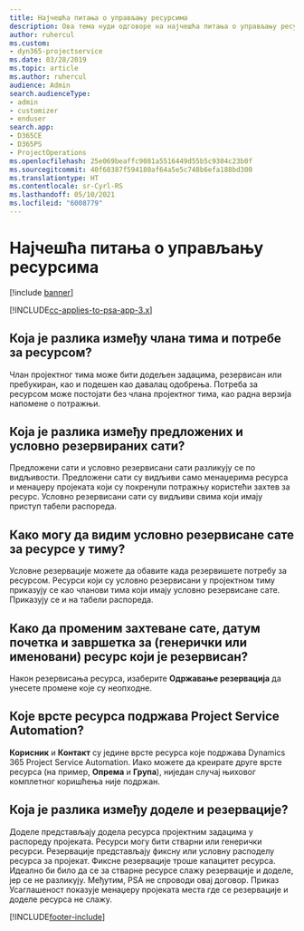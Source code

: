 ```yaml
---
title: Најчешћа питања о управљању ресурсима
description: Ова тема нуди одговоре на најчешћа питања о управљању ресурсима.
author: ruhercul
ms.custom:
- dyn365-projectservice
ms.date: 03/28/2019
ms.topic: article
ms.author: ruhercul
audience: Admin
search.audienceType:
- admin
- customizer
- enduser
search.app:
- D365CE
- D365PS
- ProjectOperations
ms.openlocfilehash: 25e069beaffc9081a5516449d55b5c9304c23b0f
ms.sourcegitcommit: 40f68387f594180af64a5e5c748b6efa188bd300
ms.translationtype: HT
ms.contentlocale: sr-Cyrl-RS
ms.lasthandoff: 05/10/2021
ms.locfileid: "6008779"
---
```

# <a name="resource-management-faq"></a>Најчешћа питања о управљању ресурсима

[!include [banner](../includes/psa-now-project-operations.md)]

[!INCLUDE[cc-applies-to-psa-app-3.x](../includes/cc-applies-to-psa-app-3x.md)]

## <a name="what-is-the-difference-between-a-team-member-and-a-resource-requirement"></a>Која је разлика између члана тима и потребе за ресурсом?

Члан пројектног тима може бити додељен задацима, резервисан или пребукиран, као и подешен као давалац одобрења. Потреба за ресурсом може постојати без члана пројектног тима, као радна верзија напомене о потражњи. 

## <a name="what-is-the-difference-between-proposed-and-soft-booked-hours"></a>Која је разлика између предложених и условно резервираних сати?

Предложени сати и условно резервисани сати разликују се по видљивости. Предложени сати су видљиви само менаџерима ресурса и менаџеру пројеката који су покренули потражњу користећи захтев за ресурс. Условно резервисани сати су видљиви свима који имају приступ табели распореда.

## <a name="how-can-i-see-the-soft-booked-hours-for-resources-on-a-team"></a>Како могу да видим условно резервисане сате за ресурсе у тиму?

Условне резервације можете да обавите када резервишете потребу за ресурсом. Ресурси који су условно резервисани у пројектном тиму приказују се као чланови тима који имају условно резервисане сате. Приказују се и на табели распореда.

## <a name="how-do-i-change-the-required-hours-and-the-start-and-end-dates-for-a-resource-generic-or-named-that-i-booked"></a>Како да променим захтеване сате, датум почетка и завршетка за (генерички или именовани) ресурс који је резервисан?

Након резервисања ресурса, изаберите **Одржавање резервација** да унесете промене које су неопходне.

## <a name="what-resources-types-does-project-service-automation-support"></a>Које врсте ресурса подржава Project Service Automation?

**Корисник** и **Контакт** су једине врсте ресурса које подржава Dynamics 365 Project Service Automation. Иако можете да креирате друге врсте ресурса (на пример, **Опрема** и **Група**), ниједан случај њиховог комплетног коришћења није подржан.

## <a name="what-is-the-difference-between-an-assignment-and-a-booking"></a>Која је разлика између доделе и резервације?

Доделе представљају додела ресурса пројектним задацима у распореду пројеката. Ресурси могу бити стварни или генерички ресурси. Резервације представљају фиксну или условну расподелу ресурса за пројекат. Фиксне резервације троше капацитет ресурса. Идеално би било да се за стварне ресурсе слажу резервације и доделе, јер се не разликују. Међутим, PSA не спроводи овај договор. Приказ Усаглашеност показује менаџеру пројеката места где се резервације и доделе ресурса не слажу.


[!INCLUDE[footer-include](../includes/footer-banner.md)]